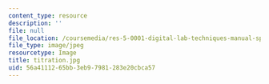 ```yaml
---
content_type: resource
description: ''
file: null
file_location: /coursemedia/res-5-0001-digital-lab-techniques-manual-spring-2007/56a4111265bb3eb97981283e20cbca57_titration.jpg
file_type: image/jpeg
resourcetype: Image
title: titration.jpg
uid: 56a41112-65bb-3eb9-7981-283e20cbca57
---
```

